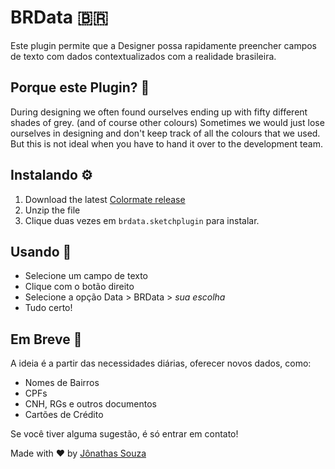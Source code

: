 # BRData 🇧🇷

Este plugin permite que a Designer possa rapidamente preencher campos de texto com dados contextualizados com a realidade brasileira.

## Porque este Plugin? 🤔

During designing we often found ourselves ending up with fifty different shades of grey. (and of course other colours) Sometimes we would just lose ourselves in designing and don't keep track of all the colours that we used. But this is not ideal when you have to hand it over to the development team.

## Instalando ⚙️

1. Download the latest [Colormate release](https://api.sketchpacks.com/v1/plugins/com.colormate.plugin/download)
2. Unzip the file
3. Clique duas vezes em `brdata.sketchplugin` para instalar.

## Usando 💪

- Selecione um campo de texto
- Clique com o botão direito
- Selecione a opção Data > BRData > _sua escolha_
- Tudo certo!

## Em Breve 🚀

A ideia é a partir das necessidades diárias, oferecer novos dados, como:

- Nomes de Bairros
- CPFs
- CNH, RGs e outros documentos
- Cartões de Crédito

Se você tiver alguma sugestão, é só entrar em contato!

Made with ❤️ by [Jônathas Souza](https://jonathas.work)